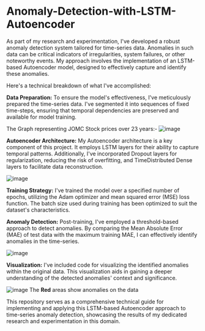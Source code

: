 # Anomaly-Detection-with-LSTM-Autoencoder

As part of my research and experimentation, I've developed a robust anomaly detection system tailored for time-series data. Anomalies in such data can be critical indicators of irregularities, system failures, or other noteworthy events. My approach involves the implementation of an LSTM-based Autoencoder model, designed to effectively capture and identify these anomalies.

Here's a technical breakdown of what I've accomplished:

**Data Preparation:** To ensure the model's effectiveness, I've meticulously prepared the time-series data. I've segmented it into sequences of fixed time-steps, ensuring that temporal dependencies are preserved and available for model training.

The Graph representing JOMC Stock prices over 23 years:-
![image](https://github.com/Soumya-Panda/Anomaly-Detection-with-LSTM-Autoencoder/assets/81625214/c77ebad4-575a-4f85-a2ab-02e1ea2feafa)

**Autoencoder Architecture:** My Autoencoder architecture is a key component of this project. It employs LSTM layers for their ability to capture temporal patterns. Additionally, I've incorporated Dropout layers for regularization, reducing the risk of overfitting, and TimeDistributed Dense layers to facilitate data reconstruction.

![image](https://github.com/Soumya-Panda/Anomaly-Detection-with-LSTM-Autoencoder/assets/81625214/f4039000-8bd8-46f2-9b45-04b0b5772e09)

**Training Strategy:** I've trained the model over a specified number of epochs, utilizing the Adam optimizer and mean squared error (MSE) loss function. The batch size used during training has been optimized to suit the dataset's characteristics.

**Anomaly Detection:** Post-training, I've employed a threshold-based approach to detect anomalies. By comparing the Mean Absolute Error (MAE) of test data with the maximum training MAE, I can effectively identify anomalies in the time-series.

![image](https://github.com/Soumya-Panda/Anomaly-Detection-with-LSTM-Autoencoder/assets/81625214/5de9489f-ffe5-437e-b29d-1dc75c4b9a7e)

**Visualization:** I've included code for visualizing the identified anomalies within the original data. This visualization aids in gaining a deeper understanding of the detected anomalies' context and significance.

![image](https://github.com/Soumya-Panda/Anomaly-Detection-with-LSTM-Autoencoder/assets/81625214/56933519-1179-42ae-be03-7c291b6ada86)
The **Red** areas show anomalies on the data

This repository serves as a comprehensive technical guide for implementing and applying this LSTM-based Autoencoder approach to time-series anomaly detection, showcasing the results of my dedicated research and experimentation in this domain.
